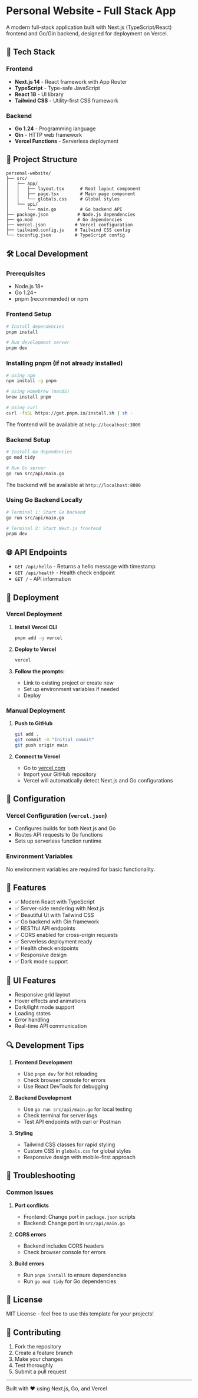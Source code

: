 # Personal Website - Full Stack App

A modern full-stack application built with Next.js (TypeScript/React) frontend and Go/Gin backend, designed for deployment on Vercel.

## 🚀 Tech Stack

### Frontend

- **Next.js 14** - React framework with App Router
- **TypeScript** - Type-safe JavaScript
- **React 18** - UI library
- **Tailwind CSS** - Utility-first CSS framework

### Backend

- **Go 1.24** - Programming language
- **Gin** - HTTP web framework
- **Vercel Functions** - Serverless deployment

## 📁 Project Structure

```
personal-website/
├── src/
│   ├── app/
│   │   ├── layout.tsx      # Root layout component
│   │   ├── page.tsx        # Main page component
│   │   └── globals.css     # Global styles
│   └── api/
│       └── main.go         # Go backend API
├── package.json           # Node.js dependencies
├── go.mod                 # Go dependencies
├── vercel.json           # Vercel configuration
├── tailwind.config.js    # Tailwind CSS config
└── tsconfig.json         # TypeScript config
```

## 🛠️ Local Development

### Prerequisites

- Node.js 18+
- Go 1.24+
- pnpm (recommended) or npm

### Frontend Setup

```bash
# Install dependencies
pnpm install

# Run development server
pnpm dev
```

### Installing pnpm (if not already installed)

```bash
# Using npm
npm install -g pnpm

# Using Homebrew (macOS)
brew install pnpm

# Using curl
curl -fsSL https://get.pnpm.io/install.sh | sh -
```

The frontend will be available at `http://localhost:3000`

### Backend Setup

```bash
# Install Go dependencies
go mod tidy

# Run Go server
go run src/api/main.go
```

The backend will be available at `http://localhost:8080`

### Using Go Backend Locally

```bash
# Terminal 1: Start Go backend
go run src/api/main.go

# Terminal 2: Start Next.js frontend
pnpm dev
```

## 🌐 API Endpoints

- `GET /api/hello` - Returns a hello message with timestamp
- `GET /api/health` - Health check endpoint
- `GET /` - API information

## 🚀 Deployment

### Vercel Deployment

1. **Install Vercel CLI**

   ```bash
   pnpm add -g vercel
   ```

2. **Deploy to Vercel**

   ```bash
   vercel
   ```

3. **Follow the prompts:**
   - Link to existing project or create new
   - Set up environment variables if needed
   - Deploy

### Manual Deployment

1. **Push to GitHub**

   ```bash
   git add .
   git commit -m "Initial commit"
   git push origin main
   ```

2. **Connect to Vercel**
   - Go to [vercel.com](https://vercel.com)
   - Import your GitHub repository
   - Vercel will automatically detect Next.js and Go configurations

## 🔧 Configuration

### Vercel Configuration (`vercel.json`)

- Configures builds for both Next.js and Go
- Routes API requests to Go functions
- Sets up serverless function runtime

### Environment Variables

No environment variables are required for basic functionality.

## 📝 Features

- ✅ Modern React with TypeScript
- ✅ Server-side rendering with Next.js
- ✅ Beautiful UI with Tailwind CSS
- ✅ Go backend with Gin framework
- ✅ RESTful API endpoints
- ✅ CORS enabled for cross-origin requests
- ✅ Serverless deployment ready
- ✅ Health check endpoints
- ✅ Responsive design
- ✅ Dark mode support

## 🎨 UI Features

- Responsive grid layout
- Hover effects and animations
- Dark/light mode support
- Loading states
- Error handling
- Real-time API communication

## 🔍 Development Tips

1. **Frontend Development**

   - Use `pnpm dev` for hot reloading
   - Check browser console for errors
   - Use React DevTools for debugging

2. **Backend Development**

   - Use `go run src/api/main.go` for local testing
   - Check terminal for server logs
   - Test API endpoints with curl or Postman

3. **Styling**
   - Tailwind CSS classes for rapid styling
   - Custom CSS in `globals.css` for global styles
   - Responsive design with mobile-first approach

## 🐛 Troubleshooting

### Common Issues

1. **Port conflicts**

   - Frontend: Change port in `package.json` scripts
   - Backend: Change port in `src/api/main.go`

2. **CORS errors**

   - Backend includes CORS headers
   - Check browser console for errors

3. **Build errors**
   - Run `pnpm install` to ensure dependencies
   - Run `go mod tidy` for Go dependencies

## 📄 License

MIT License - feel free to use this template for your projects!

## 🤝 Contributing

1. Fork the repository
2. Create a feature branch
3. Make your changes
4. Test thoroughly
5. Submit a pull request

---

Built with ❤️ using Next.js, Go, and Vercel
